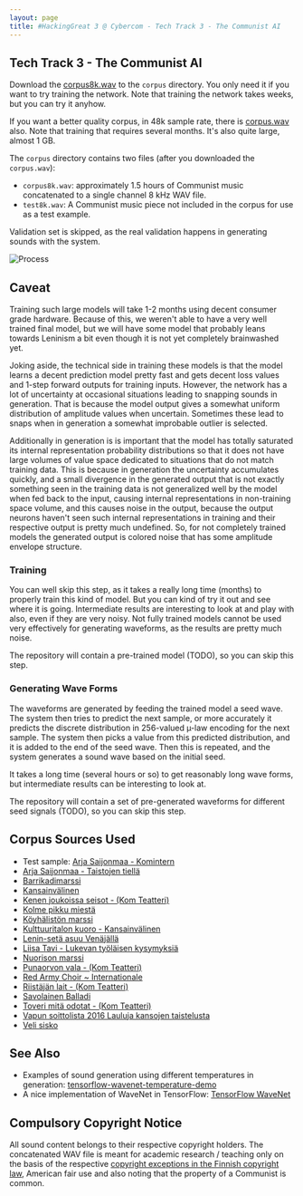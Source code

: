 ```yaml
---
layout: page
title: #HackingGreat 3 @ Cybercom - Tech Track 3 - The Communist AI
---
```


## Tech Track 3 - The Communist AI

Download the [corpus8k.wav]() to the `corpus` directory. You only need it if you want to try training the network.
Note that training the network takes weeks, but you can try it anyhow.

If you want a better quality corpus, in 48k sample rate, there is [corpus.wav](https://drive.google.com/file/d/0B7ED5AY6wP1Cd1prV0N6SGhxZ0E/view?usp=sharing) also. Note that training that requires several months.
It's also quite large, almost 1 GB.

The `corpus` directory contains two files (after you downloaded the `corpus.wav`):

 * `corpus8k.wav`: approximately 1.5 hours of Communist music concatenated to a single channel 8 kHz WAV file.
 * `test8k.wav`: A Communist music piece not included in the corpus for use as a test example.

Validation set is skipped, as the real validation happens in generating sounds with the system.

![Process](https://cybercom-finland.github.io/hacking-great-3/t3-communist-ai/images/process.png "Process")

## Caveat

Training such large models will take 1-2 months using decent consumer grade hardware. Because of this, we weren't
able to have a very well trained final model, but we will have some model that probably leans towards Leninism a bit
even though it is not yet completely brainwashed yet.

Joking aside, the technical side in training these models is that the model learns a decent prediction model
pretty fast and gets decent loss values and 1-step forward outputs for training inputs. However, the network
has a lot of uncertainty at occasional situations leading to snapping sounds in generation. That is because
the model output gives a somewhat uniform distribution of amplitude values when uncertain. Sometimes these
lead to snaps when in generation a somewhat improbable outlier is selected.

Additionally in generation is is important that the model has totally saturated its internal representation
probability distributions so that it does not have large volumes of value space dedicated to situations that
do not match training data. This is because in generation the uncertainty accumulates quickly, and a small
divergence in the generated output that is not exactly something seen in the training data is not generalized
well by the model when fed back to the input, causing internal representations in non-training space volume,
and this causes noise in the output, because the output neurons haven't seen such internal representations in
training and their respective output is pretty much undefined. So, for not completely trained models
the generated output is colored noise that has some amplitude envelope structure.

### Training

You can well skip this step, as it takes a really long time (months) to properly train this kind of model. But you can kind of try it out and see where it is going.
Intermediate results are interesting to look at and play with also, even if they are very noisy. Not fully trained models cannot be used very effectively for generating
waveforms, as the results are pretty much noise.

The repository will contain a pre-trained model (TODO), so you can skip this step.

### Generating Wave Forms

The waveforms are generated by feeding the trained model a seed wave. The system then tries to predict the next sample, or more accurately it predicts the discrete distribution
in 256-valued µ-law encoding for the next sample. The system then picks a value from this predicted distribution, and it is added to the end of the seed wave.
Then this is repeated, and the system generates a sound wave based on the initial seed.

It takes a long time (several hours or so) to get reasonably long wave forms, but intermediate results can be interesting to look at.

The repository will contain a set of pre-generated waveforms for different seed signals (TODO), so you can skip this step.

## Corpus Sources Used

 * Test sample: [Arja Saijonmaa - Komintern](https://www.youtube.com/watch?v=0-1XOa8_8GQ)
 * [Arja Saijonmaa - Taistojen tiellä](https://www.youtube.com/watch?v=4Bb8o6ECKEs)
 * [Barrikadimarssi](https://www.youtube.com/watch?v=3oXNs5sP_T4)
 * [Kansainvälinen](https://www.youtube.com/watch?v=xW9VBLH-0_s)
 * [Kenen joukoissa seisot - (Kom Teatteri)](https://www.youtube.com/watch?v=qJjaIG4lhCs)
 * [Kolme pikku miestä](https://www.youtube.com/watch?v=-mWtwoWB3XI)
 * [Köyhälistön marssi](https://www.youtube.com/watch?v=shJm-l3c54s)
 * [Kulttuuritalon kuoro - Kansainvälinen](https://www.youtube.com/watch?v=pbLP-stgog0)
 * [Lenin-setä asuu Venäjällä](https://www.youtube.com/watch?v=XjVnbVStaDA)
 * [Liisa Tavi - Lukevan työläisen kysymyksiä](https://www.youtube.com/watch?v=A5ipCT9w940)
 * [Nuorison marssi](https://www.youtube.com/watch?v=7V21y_G8EQU)
 * [Punaorvon vala - (Kom Teatteri)](https://www.youtube.com/watch?v=F1UX6UlHnBY)
 * [Red Army Choir ~ Internationale](https://www.youtube.com/watch?v=nMpmCHnRjNQ)
 * [Riistäjän lait - (Kom Teatteri)](https://www.youtube.com/watch?v=GsF_6UmEuY4)
 * [Savolainen Balladi](https://www.youtube.com/watch?v=Bgpt94GWjXE)
 * [Toveri mitä odotat - (Kom Teatteri)](https://www.youtube.com/watch?v=YPBpioBZg1s)
 * [Vapun soittolista 2016 Lauluja kansojen taistelusta](https://www.youtube.com/watch?v=sZbyFUeFjoQ)
 * [Veli sisko](https://www.youtube.com/watch?v=OHWJr2qnZX8)

## See Also
 * Examples of sound generation using different temperatures in generation: [tensorflow-wavenet-temperature-demo](https://soundcloud.com/robinsloan/sets/tensorflow-wavenet-temperature-demo)
 * A nice implementation of WaveNet in TensorFlow: [TensorFlow WaveNet](https://github.com/ibab/tensorflow-wavenet)

## Compulsory Copyright Notice

All sound content belongs to their respective copyright holders. The concatenated WAV file is meant for academic research / teaching only on the basis of the respective
[copyright exceptions in the Finnish copyright law](http://www.finlex.fi/fi/laki/ajantasa/1961/19610404#L2P14), American fair use and also noting that the property of a Communist is common.
